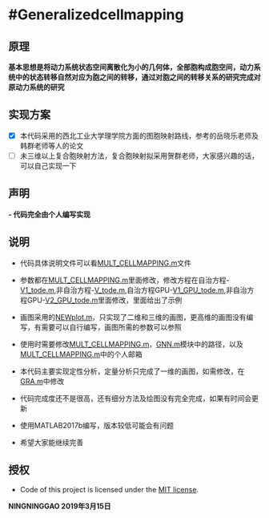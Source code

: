 #Generalizedcellmapping
===

## 原理
**基本思想是将动力系统状态空间离散化为小的几何体，全部胞构成胞空间，动力系统中的状态转移自然对应为胞之间的转移，通过对胞之间的转移关系的研究完成对原动力系统的研究**

## 实现方案
- [x] 本代码采用的西北工业大学理学院方面的图胞映射路线，参考的岳晓乐老师及韩群老师等人的论文
- [ ] 未三维以上复合胞映射方法，复合胞映射拟采用贺群老师，大家感兴趣的话，可以自己实现一下

## 声明
**- 代码完全由个人编写实现**

## 说明
- 代码具体说明文件可以看[MULT_CELLMAPPING.m](code/MULT_CELLMAPPING.m)文件

- 参数都在[MULT_CELLMAPPING.m](code/MULT_CELLMAPPING.m)里面修改，修改方程在自治方程-[V1_tode.m](code/V1_tode.m),非自治方程-[V_tode.m](code/V_tode.m),自治方程GPU-[V1_GPU_tode.m](code/V1_GPU_tode.m),非自治方程GPU-[V2_GPU_tode.m](code/V2_GPU_tode.m)里面修改，里面给出了示例

- 画图采用的[NEWplot.m](code/NEWplot.m)，只实现了二维和三维的画图，更高维的画图没有编写，有需要可以自行编写，画图所需的参数可以参照

- 使用时需要修改[MULT_CELLMAPPING.m](code/MULT_CELLMAPPING.m)，[GNN.m](code/GNN.m)模块中的路径，以及[MULT_CELLMAPPING.m](code/MULT_CELLMAPPING.m)中的个人邮箱

- 本代码主要实现定性分析，定量分析只完成了一维的画图，如需修改，在[GRA.m](code/GRA.m)中修改

- 代码完成度还不是很高，还有细分方法及绘图没有完全完成，如果有时间会更新

- 使用MATLAB2017b编写，版本较低可能会有问题

- 希望大家能继续完善

## 授权
- Code of this project is licensed under the [MIT license](LICENSE).

**NINGNINGGAO 2019年3月15日**
